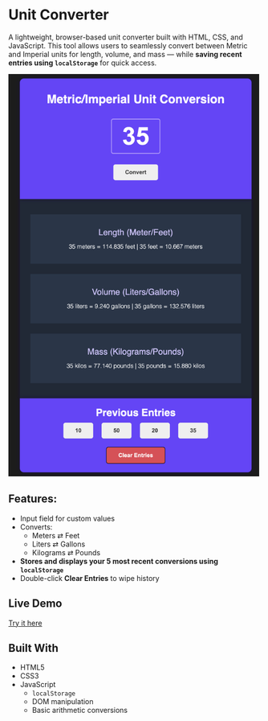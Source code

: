 # Unit Converter
A lightweight, browser-based unit converter built with HTML, CSS, and JavaScript. This tool allows users to seamlessly convert between Metric and Imperial units for length, volume, and mass — while **saving recent entries using `localStorage`** for quick access.

<img src="https://github.com/Naijei1/UnitConverter/blob/main/UnitConversionSC.png" alt="Screenshot" width="500"/>


## Features:

- Input field for custom values  
- Converts:
  - Meters ⇄ Feet  
  - Liters ⇄ Gallons  
  - Kilograms ⇄ Pounds  
- **Stores and displays your 5 most recent conversions using `localStorage`**
- Double-click **Clear Entries** to wipe history  

## Live Demo

[Try it here](https://unit-converter-zeta-inky.vercel.app/)  

## Built With

- HTML5  
- CSS3  
- JavaScript  
  - `localStorage`  
  - DOM manipulation  
  - Basic arithmetic conversions
